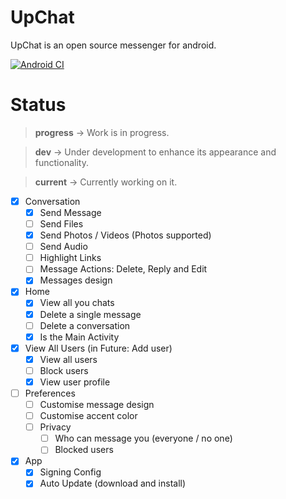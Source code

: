 # UpChat

UpChat is an open source messenger for android.

[![Android CI](https://github.com/ARCOOON/UpChat/actions/workflows/android.yml/badge.svg?branch=main)](https://github.com/ARCOOON/UpChat/actions/workflows/android.yml)

# Status

> **progress** -> Work is in progress.

> **dev** -> Under development to enhance its appearance and functionality.

> **current** -> Currently working on it.

- [x] Conversation
	- [x] Send Message
	- [ ] Send Files
	- [x] Send Photos / Videos (Photos supported)
	- [ ] Send Audio
	- [ ] Highlight Links
	- [ ] Message Actions: Delete, Reply and Edit
	- [x] Messages design

- [x] Home
	- [x] View all you chats
	- [x] Delete a single message
	- [ ] Delete a conversation 
	- [x] Is the Main Activity

- [x] View All Users (in Future: Add user)
	- [x] View all users
	- [ ] Block users
	- [x] View user profile

- [ ] Preferences
	- [ ] Customise message design
	- [ ] Customise accent color
	- [ ] Privacy
		- [ ] Who can message you (everyone / no one)
		- [ ] Blocked users

- [x] App
	- [x] Signing Config
 	- [x] Auto Update (download and install)
